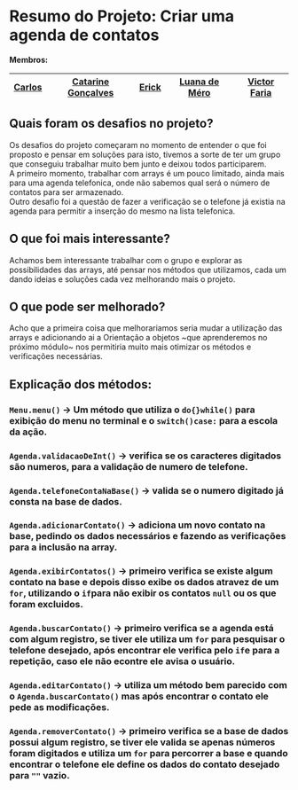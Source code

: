 # Resumo do Projeto: Criar uma agenda de contatos
**Membros:**

| [**Carlos**](http://github.com/gonzaga95/) | [**Catarine Gonçalves**](https://github.com/catarinegoncalves) | [**Erick**](https://github.com/Erick-sr) | [**Luana de Méro**](https://github.com/Luanamero) | [**Victor Faria**](https://github.com/victot-exe) |
|---|---|---|---|---|




## Quais foram os desafios no projeto?
Os desafios do projeto começaram no momento de entender o que foi proposto e pensar em soluções para isto, tivemos a sorte de ter um grupo que conseguiu trabalhar muito bem junto e deixou todos participarem.  
A primeiro momento, trabalhar com arrays é um pouco limitado, ainda mais para uma agenda telefonica, onde não sabemos qual será o número de contatos para ser armazenado.  
Outro desafio foi a questão de fazer a verificação se o telefone já existia na agenda para permitir a inserção do mesmo na lista telefonica.

## O que foi mais interessante?
Achamos bem interessante trabalhar com o grupo e explorar as possibilidades das arrays, até pensar nos métodos que utilizamos, cada um dando ideias e soluções cada vez melhorando mais o projeto.

## O que pode ser melhorado?
Acho que a primeira coisa que melhorariamos seria mudar a utilização das arrays e adicionando ai a Orientação a objetos ~que aprenderemos no próximo módulo~ nos permitiria muito mais otimizar os métodos e verificações necessárias.

## Explicação dos métodos:
### `Menu.menu()` -> Um método que utiliza o `do{}while()` para exibição do menu no terminal e o `switch()case:` para a escola da ação.
### `Agenda.validacaoDeInt()` -> verifica se os caracteres digitados são numeros, para a validação de numero de telefone.
### `Agenda.telefoneContaNaBase()` -> valida se o numero digitado já consta na base de dados.
### `Agenda.adicionarContato()` -> adiciona um novo contato na base, pedindo os dados necessários e fazendo as verificações para a inclusão na array.
### `Agenda.exibirContatos()` -> primeiro verifica se existe algum contato na base e depois disso exibe os dados atravez de um `for`, utilizando o `if`para não exibir os contatos `null` ou os que foram excluidos.
### `Agenda.buscarContato()` -> primeiro verifica se a agenda está com algum registro, se tiver ele utiliza um `for` para pesquisar o telefone desejado, após encontrar ele verifica pelo `if`e para a repetição, caso ele não econtre ele avisa o usuário.
### `Agenda.editarContato()` -> utiliza um método bem parecido com o `Agenda.buscarContato()` mas após encontrar o contato ele pede as modificações.
### `Agenda.removerContato()` -> primeiro verifica se a base de dados possui algum registro, se tiver ele valida se apenas números foram digitados e utiliza um `for` para percorrer a base e quando encontrar o telefone ele define os dados do contato desejado para `""` vazio.

